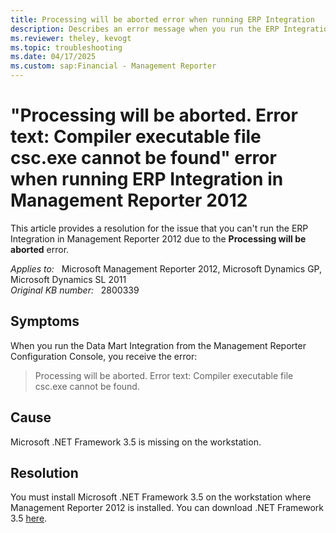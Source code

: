 ```yaml
---
title: Processing will be aborted error when running ERP Integration
description: Describes an error message when you run the ERP Integration from the Management Reporter Configuration Console. Provides a resolution.
ms.reviewer: theley, kevogt
ms.topic: troubleshooting
ms.date: 04/17/2025
ms.custom: sap:Financial - Management Reporter
---
```

# "Processing will be aborted. Error text: Compiler executable file csc.exe cannot be found" error when running ERP Integration in Management Reporter 2012

This article provides a resolution for the issue that you can't run the ERP Integration in Management Reporter 2012 due to the **Processing will be aborted** error.

_Applies to:_ &nbsp; Microsoft Management Reporter 2012, Microsoft Dynamics GP, Microsoft Dynamics SL 2011  
_Original KB number:_ &nbsp; 2800339

## Symptoms

When you run the Data Mart Integration from the Management Reporter Configuration Console, you receive the error:

> Processing will be aborted. Error text: Compiler executable file csc.exe cannot be found.

## Cause

Microsoft .NET Framework 3.5 is missing on the workstation.

## Resolution

You must install Microsoft .NET Framework 3.5 on the workstation where Management Reporter 2012 is installed. You can download .NET Framework 3.5 [here](https://www.microsoft.com/download/details.aspx?id=21).
